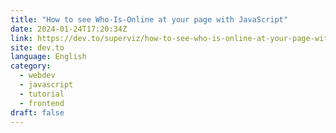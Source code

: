 ```yaml
---
title: "How to see Who-Is-Online at your page with JavaScript"
date: 2024-01-24T17:20:34Z
link: https://dev.to/superviz/how-to-see-who-is-online-at-your-page-with-javascript-9mj?utm_medium=RSS&utm_source=news.12bit.vn
site: dev.to
language: English
category:
  - webdev
  - javascript
  - tutorial
  - frontend
draft: false
---
```

